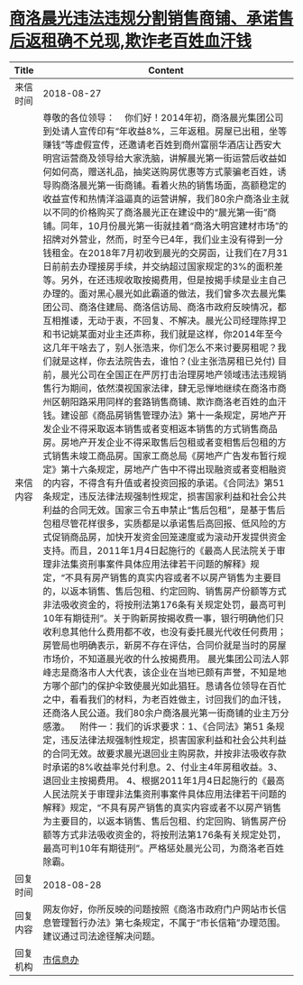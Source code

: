 # [商洛晨光违法违规分割销售商铺、承诺售后返租确不兑现,欺诈老百姓血汗钱](http://www.shangluo.gov.cn/zmhd/ldxxxx.jsp?urltype=leadermail.LeaderMailContentUrl&wbtreeid=1112&leadermailid=4885)

| Title |                                                                                                                                                                                                                                                                                                                                                                                                                                                                                                                                                                                                                                                                                                                                                                                    Content                                                                                                                                                                                                                                                                                                                                                                                                                                                                                                                                                                                                                                                                                                                                                                                     |
|:-----:|--------------------------------------------------------------------------------------------------------------------------------------------------------------------------------------------------------------------------------------------------------------------------------------------------------------------------------------------------------------------------------------------------------------------------------------------------------------------------------------------------------------------------------------------------------------------------------------------------------------------------------------------------------------------------------------------------------------------------------------------------------------------------------------------------------------------------------------------------------------------------------------------------------------------------------------------------------------------------------------------------------------------------------------------------------------------------------------------------------------------------------------------------------------------------------------------------------------------------------------------------------------------------------------------------------------------------------------------------------------------------------------------------------------------------------------------------------------------------------------------------------------------------------------------------------------------------------|
| 来信时间  | 2018-08-27                                                                                                                                                                                                                                                                                                                                                                                                                                                                                                                                                                                                                                                                                                                                                                                                                                                                                                                                                                                                                                                                                                                                                                                                                                                                                                                                                                                                                                                                                                                                                                     |
| 来信内容  | 尊敬的各位领导：    你们好！2014年初，商洛晨光集团公司到处请人宣传印有“年收益8%，三年返租。房屋已出租，坐等赚钱”等虚假宣传，还邀请老百姓到商州富丽华酒店让西安大明宫运营商及领导给大家洗脑，讲解晨光第一街运营后收益如何如何高，赠送礼品，抽奖送购房优惠等方式蒙骗老百姓，诱导购商洛晨光第一街商铺。看着火热的销售场面，高额稳定的收益宣传和热情洋溢逼真的运营讲解，我们80余户商洛业主就以不同的价格购买了商洛晨光正在建设中的“晨光第一街”商铺。同年，10月份晨光第一街就挂着“商洛大明宫建材市场”的招牌对外营业，然而，时至今已4年，我们业主没有得到一分钱租金。在2018年7月初收到晨光的交房函，让我们在7月31日前前去办理接房手续，并交纳超过国家规定的3%的面积差等。另外，在还违规收取按揭费用，但是按揭手续是业主自己办理的。面对黑心晨光如此霸道的做法，我们曾多次去晨光集团公司、商洛住建局、商洛信访局、商洛市政府反映情况，都互相推诿，无动于衷，不回复、不解决。晨光公司经理陈捍卫和书记姚某面对业主还声称，我们就是这样，你2014年至今这几年干啥去了，别人张浩来，你们怎么不来讨要房租呢？我们就是这样，你去法院告去，谁怕？(业主张浩房租已兑付) 目前，晨光公司在全国正在严厉打击治理房地产领域违法违规销售行为期间，依然漠视国家法律，肆无忌惮地继续在商洛市商州区朝阳路采用同样的套路销售商铺、欺诈商洛老百姓的血汗钱。建设部《商品房销售管理办法》第十一条规定，房地产开发企业不得采取返本销售或者变相返本销售的方式销售商品房。房地产开发企业不得采取售后包租或者变相售后包租的方式销售未竣工商品房。国家工商总局《房地产广告发布暂行规定》第十六条规定，房地产广告中不得出现融资或者变相融资的内容，不得含有升值或者投资回报的承诺。《合同法》第51 条规定，违反法律法规强制性规定，损害国家利益和社会公共利益的合同无效。国家三令五申禁止“售后包租”，是基于售后包租尽管花样很多，实质都是以承诺售后高回报、低风险的方式促销商品房，加快开发资金回笼速度或为滚动开发提供资金支持。而且，2011年1月4日起施行的《最高人民法院关于审理非法集资刑事案件具体应用法律若干问题的解释》规定，“不具有房产销售的真实内容或者不以房产销售为主要目的，以返本销售、售后包租、约定回购、销售房产份额等方式非法吸收资金的，将按刑法第176条有关规定处罚，最高可判10年有期徒刑”。关于购新房按揭收费一事，银行明确他们只收利息其他什么费用都不收，也没有委托晨光代收任何费用；房管局也明确表示，新房不存在评估，合同价就是当时的房屋市场价，不知道晨光收的什么按揭费用。 晨光集团公司法人郭峰志是商洛市人大代表，该企业在当地已颇有声誉，不知是地方哪个部门的保护伞致使晨光如此猖狂。恳请各位领导在百忙之中，看看我们的材料，为老百姓做主，讨回我们的血汗钱，还商洛人民公道。我们80余户商洛晨光第一街商铺的业主万分感激。    附件一：我们的诉求要求：1、《合同法》第51 条规定，违反法律法规强制性规定，损害国家利益和社会公共利益的合同无效。故要求晨光退回业主购房款，并按非法吸收存款时承诺的8%收益率兑付利息。2、付业主4年房租收益。3、退回业主按揭费用。 4、根据2011年1月4日起施行的《最高人民法院关于审理非法集资刑事案件具体应用法律若干问题的解释》规定，“不具有房产销售的真实内容或者不以房产销售为主要目的，以返本销售、售后包租、约定回购、销售房产份额等方式非法吸收资金的，将按刑法第176条有关规定处罚，最高可判10年有期徒刑”。严格惩处晨光公司，为商洛老百姓除霸。 |
| 回复时间  | 2018-08-28                                                                                                                                                                                                                                                                                                                                                                                                                                                                                                                                                                                                                                                                                                                                                                                                                                                                                                                                                                                                                                                                                                                                                                                                                                                                                                                                                                                                                                                                                                                                                                     |
| 回复内容  | 网友你好，你所反映的问题按照《商洛市政府门户网站市长信息管理暂行办法》第七条规定，不属于“市长信箱”办理范围。建议通过司法途径解决问题。                                                                                                                                                                                                                                                                                                                                                                                                                                                                                                                                                                                                                                                                                                                                                                                                                                                                                                                                                                                                                                                                                                                                                                                                                                                                                                                                                                                                                                                                                                           |
| 回复机构  | [市信息办](../../category/agencies/市信息办.md)                                                                                                                                                                                                                                                                                                                                                                                                                                                                                                                                                                                                                                                                                                                                                                                                                                                                                                                                                                                                                                                                                                                                                                                                                                                                                                                                                                                                                                                                                                                                        |